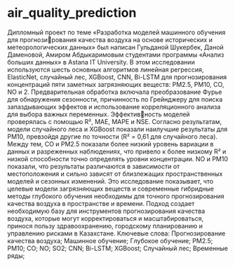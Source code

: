 # air_quality_prediction
Дипломный проект по теме «Разработка моделей машинного обучения для прогнозирования качества воздуха на основе исторических и метеорологических данных»
был написан Гульданой Шукербек, Даной Даменовой, Амиром Абдыкаримовым 
студентами программы «Анализ больших данных» в Astana IT University.
В этом исследовании используются шесть основных алгоритмов  линейная
регрессия, ElasticNet, случайный лес, XGBoost, CNN, Bi-LSTM для прогнозирования
концентраций пяти заметных загрязняющих веществ: PM2.5, PM10, CO, NO и 2.
Предварительная обработка включала преобразование Фурье для обнаружения
сезонности, причинность по Грейнджеру для поиска запаздывающих эффектов и
использование корреляционного анализа для выбора важных переменных. Эффективность моделей проверялась с помощью R², MAE, MAPE и NSE. Согласно результатам,
модели случайного леса и XGBoost показали наилучшие результаты для PM10,
превзойдя другие по точности (R² = 0,61 для случайного леса). Между тем, CO и
PM2.5 показали более низкий уровень вариации в данных и разреженных наблюдениях,
что привело к более низкому R² и низкой способности точно определять уровни
концентрации. NO и PM10 показали, что результаты различаются в зависимости от
местоположения и сильно зависят от близлежащих пространственных моделей и
сезонных изменений. Это исследование показывает, что целевые модели загрязняющих
веществ и современные гибридные методы глубокого обучения необходимы для
точного прогнозирования качества воздуха в пространстве и времени. Подход создает
необходимую базу для инструментов прогнозирования качества воздуха, которые
могут корректироваться и масштабироваться, принося пользу здравоохранению,
городскому планированию и управлению рисками в Казахстане.
Ключевые слова: Прогнозирование качества воздуха; Машинное обучение;
Глубокое обучение; PM2.5; PM10; CO; NO; SO2; CNN; Bi-LSTM; XGBoost; Случайный
лес; Временные ряды;
